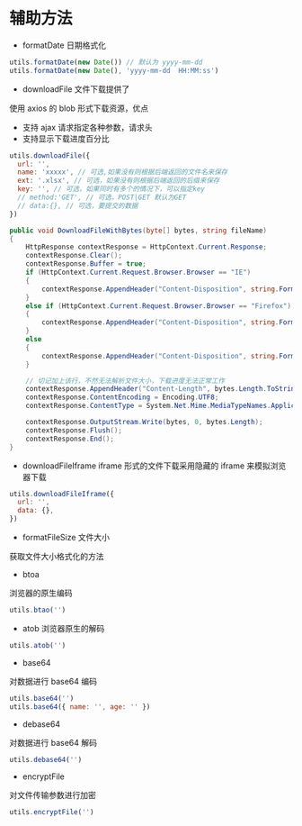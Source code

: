 # 辅助方法

- formatDate 日期格式化

```js
utils.formatDate(new Date()) // 默认为 yyyy-mm-dd
utils.formatDate(new Date(), 'yyyy-mm-dd  HH:MM:ss')
```

- downloadFile 文件下载提供了

使用 axios 的 blob 形式下载资源，优点

- 支持 ajax 请求指定各种参数，请求头
- 支持显示下载进度百分比

```js
utils.downloadFile({
  url: '',
  name: 'xxxxx', // 可选,如果没有则根据后端返回的文件名来保存
  ext: '.xlsx', // 可选，如果没有则根据后端返回的后缀来保存
  key: '', // 可选，如果同时有多个的情况下，可以指定key
  // method:'GET', // 可选，POST|GET 默认为GET
  // data:{}, // 可选，要提交的数据
})
```

```c#
public void DownloadFileWithBytes(byte[] bytes, string fileName)
{
    HttpResponse contextResponse = HttpContext.Current.Response;
    contextResponse.Clear();
    contextResponse.Buffer = true;
    if (HttpContext.Current.Request.Browser.Browser == "IE")
    {
        contextResponse.AppendHeader("Content-Disposition", string.Format("attachment;filename={0}", HttpUtility.UrlPathEncode(fileName)));// HttpUtility.UrlEncode(saveFileName).Replace("+", "%20")));
    }
    else if (HttpContext.Current.Request.Browser.Browser == "Firefox")
    {
        contextResponse.AppendHeader("Content-Disposition", string.Format("attachment;filename=\"{0}\"", fileName));
    }
    else
    {
        contextResponse.AppendHeader("Content-Disposition", string.Format("attachment;filename={0}", HttpUtility.UrlEncode(fileName)));// .Replace("+", "%20")));
    }

    // 切记加上该行，不然无法解析文件大小，下载进度无法正常工作
    contextResponse.AppendHeader("Content-Length", bytes.Length.ToString());
    contextResponse.ContentEncoding = Encoding.UTF8;
    contextResponse.ContentType = System.Net.Mime.MediaTypeNames.Application.Octet;// "application/ms-excel";//设置输出文件类型为excel文件。

    contextResponse.OutputStream.Write(bytes, 0, bytes.Length);
    contextResponse.Flush();
    contextResponse.End();
}
```

- downloadFileIframe iframe 形式的文件下载采用隐藏的 iframe 来模拟浏览器下载

```js
utils.downloadFileIframe({
  url: '',
  data: {},
})
```

- formatFileSize 文件大小

获取文件大小格式化的方法

- btoa

浏览器的原生编码

```js
utils.btao('')
```

- atob 浏览器原生的解码

```js
utils.atob('')
```

- base64

对数据进行 base64 编码

```js
utils.base64('')
utils.base64({ name: '', age: '' })
```

- debase64

对数据进行 base64 解码

```js
utils.debase64('')
```

- encryptFile

对文件传输参数进行加密

```js
utils.encryptFile('')
```
